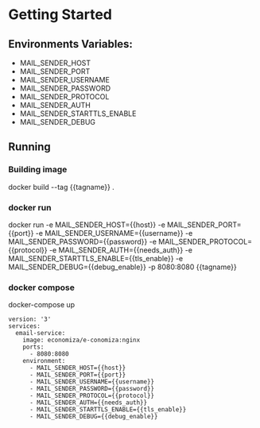 # Getting Started

## Environments Variables:

* MAIL_SENDER_HOST
* MAIL_SENDER_PORT
* MAIL_SENDER_USERNAME
* MAIL_SENDER_PASSWORD
* MAIL_SENDER_PROTOCOL
* MAIL_SENDER_AUTH
* MAIL_SENDER_STARTTLS_ENABLE
* MAIL_SENDER_DEBUG

## Running

### Building image 
docker build --tag {{tagname}} .

### docker run
docker run 
-e MAIL_SENDER_HOST={{host}}
-e MAIL_SENDER_PORT={{port}}
-e MAIL_SENDER_USERNAME={{username}}
-e MAIL_SENDER_PASSWORD={{password}}
-e MAIL_SENDER_PROTOCOL={{protocol}}
-e MAIL_SENDER_AUTH={{needs_auth}}
-e MAIL_SENDER_STARTTLS_ENABLE={{tls_enable}}
-e MAIL_SENDER_DEBUG={{debug_enable}}
-p 8080:8080 {{tagname}}

### docker compose

docker-compose up

    version: '3'
    services:
      email-service:
        image: economiza/e-conomiza:nginx
        ports:
          - 8080:8080
        environment:
          - MAIL_SENDER_HOST={{host}}
          - MAIL_SENDER_PORT={{port}}
          - MAIL_SENDER_USERNAME={{username}}
          - MAIL_SENDER_PASSWORD={{password}}
          - MAIL_SENDER_PROTOCOL={{protocol}}
          - MAIL_SENDER_AUTH={{needs_auth}}
          - MAIL_SENDER_STARTTLS_ENABLE={{tls_enable}}
          - MAIL_SENDER_DEBUG={{debug_enable}}

